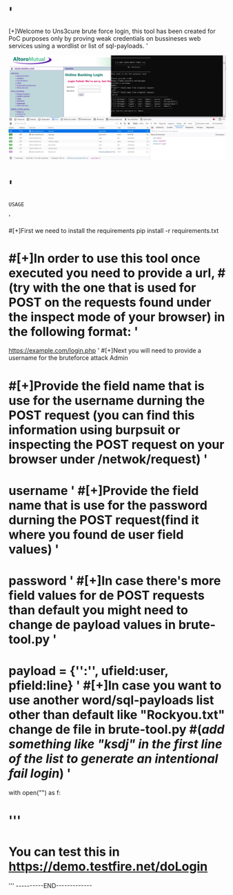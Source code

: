 '
============================================================================================
[+]Welcome to Uns3cure brute force login, this tool has been created for PoC purposes only 
by proving weak credentials on bussineses web services using a wordlist or list of sql-payloads.
'

![HOWTO](https://github.com/jdmg412/Uns3cure-Tools/blob/main/brute-tool/howto-BruteTool.JPG?raw=true)

'
===============
    USAGE
'

#[+]First we need to install the requirements
pip install -r requirements.txt 

#[+]In order to use this tool once executed you need to provide a url, 
#(try with the one that is used for POST on the requests found under the inspect mode of your browser) in the following format:
'
==============================
https://example.com/login.php
'
#[+]Next you will need to provide a username for the bruteforce attack
Admin

#[+]Provide the field name that is use for the username durning the POST request
(you can find this information using burpsuit or inspecting the POST request on your browser under /netwok/request)
'
========
username
'
#[+]Provide the field name that is use for the password durning the POST request(find it where you found de user field values)
'
========
password
'
#[+]In case there's more field values for de POST requests than default you might need to change de payload values in brute-tool.py
'
=========================================================
payload = {'<field>':'<value>', ufield:user, pfield:line}
'
#[+]In case you want to use another word/sql-payloads list other than default like "Rockyou.txt" change de file in brute-tool.py 
#(***add something like "ksdj" in the first line of the list to generate an intentional fail login***)
'
==============================
with open("<file-path>") as f:

'''
======================================================
You can test this in https://demo.testfire.net/doLogin
======================================================
'''
----------END-------------

